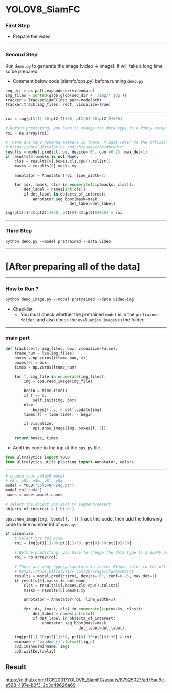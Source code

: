 # YOLOV8_SiamFC
### First Step
+ Prepare the video
----
### Second Step
Run `demo.py` to generate the image (video -> image). It will take a long time, so be prepared. 
+ Comment below code (siamfc/ops.py) before running `demo.py`.
```python
seq_dir = os.path.expanduser(videodata)
img_files = sorted(glob.glob(seq_dir + '/img/*.jpg'))
tracker = TrackerSiamFC(net_path=modelpth)
tracker.track(img_files, rect, visualize=True)
```
-----
```python
roi = img[pt1[1]-30:pt2[1]+30, pt1[0]-30:pt2[0]+30]
    
# Before predicting, you have to change the data type to a NumPy array.
roi = np.array(roi)

# There are many hyperparameters in there. Please refer to the official website.
# https://docs.ultralytics.com/zh/usage/cfg/#predict
results = model.predict(roi, device='0', conf=0.25, max_det=1)
if results[0].masks is not None:
    clss = results[0].boxes.cls.cpu().tolist()
    masks = results[0].masks.xy

    annotator = Annotator(roi, line_width=2)

    for idx, (mask, cls) in enumerate(zip(masks, clss)):
        det_label = names[int(cls)]
        if det_label in objects_of_interest:
            annotator.seg_bbox(mask=mask,
                            det_label=det_label)

img[pt1[1]-30:pt2[1]+30, pt1[0]-30:pt2[0]+30] = roi
```
----
### Third Step
```shell
python demo.py --model pretrained --data video
```
----
# [After preparing all of the data]
----
### How to Run ?
```shell
python demo_image.py --model pretrained --data video\img
```
+ Checklist
  + You must check whether the pretrained `model` is in the `pretrained folder`, and also check the `evaluation images` in the folder.
----
### main part
```python
def track(self, img_files, box, visualize=False):
    frame_num = len(img_files)
    boxes = np.zeros((frame_num, 4))
    boxes[0] = box
    times = np.zeros(frame_num)

    for f, img_file in enumerate(img_files):
        img = ops.read_image(img_file)

        begin = time.time()
        if f == 0:
            self.init(img, box)
        else:
            boxes[f, :] = self.update(img)
        times[f] = time.time() - begin

        if visualize:
            ops.show_image(img, boxes[f, :])
            
    return boxes, times
```
+ Add this code to the top of the `ops.py` file.
```python
from ultralytics import YOLO
from ultralytics.utils.plotting import Annotator, colors
```
----
```python
# choose your yolov8 model
# v8n, v8s, v8m, v8l, v8x
model = YOLO("yolov8n-seg.pt")
model.to('cuda')
names = model.model.names

# select the object you want to segment/detect
objects_of_interest = ['bird']
```
`ops.show_image(img, boxes[f, :])` Track this code, then add the following code to line number 93 of `ops.py`.
```python
if visualize:
    # Select the roi size.
    roi = img[pt1[1]-30:pt2[1]+30, pt1[0]-30:pt2[0]+30]
    
    # Before predicting, you have to change the data type to a NumPy array.
    roi = np.array(roi)

    # There are many hyperparameters in there. Please refer to the official website.
    # https://docs.ultralytics.com/zh/usage/cfg/#predict
    results = model.predict(roi, device='0', conf=0.25, max_det=1)
    if results[0].masks is not None:
        clss = results[0].boxes.cls.cpu().tolist()
        masks = results[0].masks.xy

        annotator = Annotator(roi, line_width=2)

        for idx, (mask, cls) in enumerate(zip(masks, clss)):
            det_label = names[int(cls)]
            if det_label in objects_of_interest:
                annotator.seg_bbox(mask=mask,
                                det_label=det_label)

    img[pt1[1]-30:pt2[1]+30, pt1[0]-30:pt2[0]+30] = roi
    winname = 'window_{}'.format(fig_n)
    cv2.imshow(winname, img)
    cv2.waitKey(delay)
```
## Result
https://github.com/TCK2001/YOLOV8_SiamFC/assets/87925027/ad75ac9c-e598-497e-b0f3-2c3d49626a69
